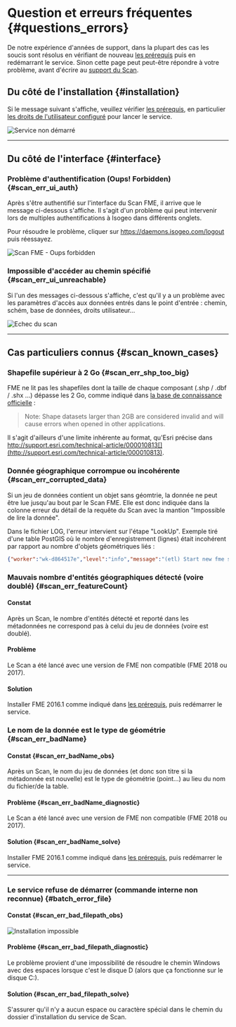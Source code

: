 # Question et erreurs fréquentes {#questions_errors}

De  notre expérience d&apos;années de support, dans la plupart des cas les soucis sont résolus en vérifiant de nouveau [les prérequis](prerequisites.html) puis en redémarrant le service. Sinon cette page peut peut-être répondre à votre problème, avant d&apos;écrire au [support du Scan](support.html).

## Du côté de l&apos;installation {#installation}

Si le message suivant s&apos;affiche, veuillez vérifier [les prérequis](prerequisites.html), en particulier [les droits de l&apos;utilisateur configuré](prerequisites.html#compte-utilisateur) pour lancer le service.

![Service non démarré](/assets/scanFME_install_errors_ServiceDoNotStart.png "Le service n&apos;a pas démarré")

----

## Du côté de l&apos;interface {#interface}

### Problème d&apos;authentification \(Oups! Forbidden\) {#scan_err_ui_auth}

Après s&apos;être authentifié sur l&apos;interface du Scan FME, il arrive que le message ci-dessous s&apos;affiche. Il s&apos;agit d&apos;un problème qui peut intervenir lors de multiples authentifications à Isogeo dans différents onglets.

Pour résoudre le problème, cliquer sur https://daemons.isogeo.com/logout puis réessayez.

![Scan FME - Oups forbidden](/assets/scanFME_error_forbidden.png "Scan FME - Problème d&apos;authentification \(Oups! Forbidden\)")

### Impossible d&apos;accéder au chemin spécifié {#scan_err_ui_unreachable}

Si l&apos;un des messages ci-dessous s&apos;affiche, c&apos;est qu&apos;il y a un problème avec les paramètres d&apos;accès aux données entrés dans le point d&apos;entrée : chemin, schém, base de données, droits utilisateur...

![Echec du scan](/assets/scanFME_scan_errors_UnableToAccessEntryPoint.png "Impossible d&apos;accéder au chemin spécifié")

----

## Cas particuliers connus {#scan_known_cases}

### Shapefile supérieur à 2 Go {#scan_err_shp_too_big}

FME ne lit pas les shapefiles dont la taille de chaque composant (.shp / .dbf / .shx ...) dépasse les 2 Go, comme indiqué dans [la base de connaissance officielle](https://knowledge.safe.com/articles/772/fme-and-esri-arcgis-troubleshooting-guide.html) :

>  Note: Shape datasets larger than 2GB are considered invalid and will cause errors when opened in other applications.

Il s&apos;agit d&apos;ailleurs d&apos;une limite inhérente au format, qu&apos;Esri précise dans http://support.esri.com/technical-article/000010813[](http://support.esri.com/technical-article/000010813).

### Donnée géographique corrompue ou incohérente {#scan_err_corrupted_data}

Si un jeu de données contient un objet sans géomtrie, la donnée ne peut être lue jusqu&apos;au bout par le Scan FME. Elle est donc indiquée dans la colonne erreur du détail de la requête du Scan avec la mantion "Impossible de lire la donnée".

Dans le fichier LOG, l&apos;erreur intervient sur l&apos;étape "LookUp". Exemple tiré d&apos;une table PostGIS où le nombre d&apos;enregistrement (lignes) était incohérent par rapport au nombre d&apos;objets géométriques liés :

```json
{"worker":"wk-d864517e","level":"info","message":"(etl) Start new fme script from queue with options :  [ &apos;C:\\\\PROGRA~1\\\\Isogeo\\\\ISOGEO~1\\\\scripts\\\\lookup-postgis.fmw&apos;,\n  &apos;--OUTPUT_JSON&apos;,\n  &apos;C:\\\\PROGRA~1\\\\Isogeo\\\\ISOGEO~1\\\\tmp\\\\lookup-gC9aIjzL6&apos;,\n  &apos;--LOG_FILE&apos;,\n  &apos;C:\\\\PROGRA~1\\\\Isogeo\\\\ISOGEO~1\\\\tmp\\\\log-UUOBAvNXz&apos;,\n  &apos;--USERNAME&apos;,\n  &apos;isogeo&apos;,\n  &apos;--PASSWORD&apos;,\n  &apos;modepassepasse&apos;,\n  &apos;--SOURCE&apos;,\n  &apos;bdgeo_prod&apos;,\n  &apos;--HOST&apos;,\n  &apos;192.168.1.1&apos;,\n  &apos;--PORT&apos;,\n  5432,\n  &apos;--FEATURE_TYPES&apos;,\n  &apos;schema.dataset&apos; ]","timestamp":"2017-12-14T16:14:30.604Z"}
```

### Mauvais nombre d'entités géographiques détecté (voire doublé) {#scan_err_featureCount}

#### Constat

Après un Scan, le nombre d'entités détecté et reporté dans les métadonnées ne correspond pas à celui du jeu de données (voire est doublé).

#### Problème

Le Scan a été lancé avec une version de FME non compatible (FME 2018 ou 2017).

#### Solution

Installer FME 2016.1 comme indiqué dans [les prérequis](prerequisites.html), puis redémarrer le service.

### Le nom de la donnée est le type de géométrie {#scan_err_badName}

#### Constat {#scan_err_badName_obs}

Après un Scan, le nom du jeu de données (et donc son titre si la métadonnée est nouvelle) est le type de géométrie (point...) au lieu du nom du fichier/de la table.

#### Problème {#scan_err_badName_diagnostic}

Le Scan a été lancé avec une version de FME non compatible (FME 2018 ou 2017).

#### Solution {#scan_err_badName_solve}

Installer FME 2016.1 comme indiqué dans [les prérequis](prerequisites.html), puis redémarrer le service.

----

### Le service refuse de démarrer (commande interne non reconnue) {#batch_error_file}

#### Constat {#scan_err_bad_filepath_obs}

![Installation impossible](/assets/support_batch_error_bad_file_path.png)

#### Problème {#scan_err_bad_filepath_diagnostic}

Le problème provient d'une impossibilité de résoudre le chemin Windows avec des espaces lorsque c'est le disque D (alors que ça fonctionne sur le disque C:).

#### Solution {#scan_err_bad_filepath_solve}

S'assurer qu'il n'y a aucun espace ou caractère spécial dans le chemin du dossier d'installation du service de Scan.
